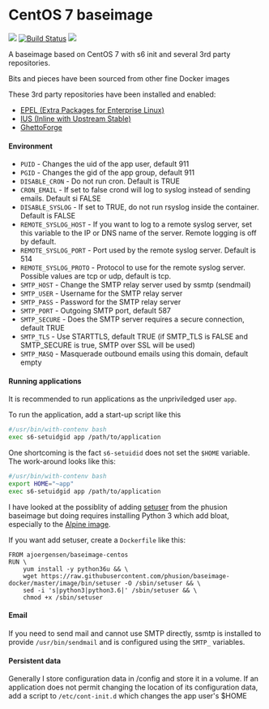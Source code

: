 CentOS 7 baseimage
==================

[![](https://images.microbadger.com/badges/image/ajoergensen/baseimage-centos.svg)](https://microbadger.com/images/ajoergensen/baseimage-centos "Get your own image badge on microbadger.com") [![Build Status](https://travis-ci.org/ajoergensen/baseimage-centos.svg?branch=master)](https://travis-ci.org/ajoergensen/baseimage-centos) [![](https://images.microbadger.com/badges/commit/ajoergensen/baseimage-centos.svg)](https://microbadger.com/images/ajoergensen/baseimage-centos "Get your own commit badge on microbadger.com")

A baseimage based on CentOS 7 with s6 init and several 3rd party repositories.

Bits and pieces have been sourced from other fine Docker images

These 3rd party repositories have been installed and enabled:

- [EPEL (Extra Packages for Enterprise Linux)](https://fedoraproject.org/wiki/EPEL)
- [IUS (Inline with Upstream Stable)](https://ius.io/)
- [GhettoForge](http://ghettoforge.org/index.php/Main_Page)

#### Environment

- `PUID` - Changes the uid of the app user, default 911
- `PGID` - Changes the gid of the app group, default 911
- `DISABLE_CRON` - Do not run cron. Default is TRUE
- `CRON_EMAIL` - If set to false crond will log to syslog instead of sending emails. Default si FALSE
- `DISABLE_SYSLOG` - If set to TRUE, do not run rsyslog inside the container. Default is FALSE
- `REMOTE_SYSLOG_HOST` - If you want to log to a remote syslog server, set this variable to the IP or DNS name of the server. Remote logging is off by default.
- `REMOTE_SYSLOG_PORT` - Port used by the remote syslog server. Default is 514
- `REMOTE_SYSLOG_PROTO` - Protocol to use for the remote syslog server. Possible values are tcp or udp, default is tcp.
- `SMTP_HOST` - Change the SMTP relay server used by ssmtp (sendmail) 
- `SMTP_USER` - Username for the SMTP relay server
- `SMTP_PASS` - Password for the SMTP relay server
- `SMTP_PORT` - Outgoing SMTP port, default 587
- `SMTP_SECURE` - Does the SMTP server requires a secure connection, default TRUE
- `SMTP_TLS` - Use STARTTLS, default TRUE (if SMTP_TLS is FALSE and SMTP_SECURE is true, SMTP over SSL will be used)
- `SMTP_MASQ` - Masquerade outbound emails using this domain, default empty

#### Running applications

It is recommended to run applications as the unpriviledged user `app`.

To run the application, add a start-up script like this

```bash
#/usr/bin/with-contenv bash
exec s6-setuidgid app /path/to/application
```

One shortcoming is the fact `s6-setuidid` does not set the `$HOME` variable. The work-around looks like this:

```bash
#/usr/bin/with-contenv bash
export HOME="~app"
exec s6-setuidgid app /path/to/application
```

I have looked at the possiblity of adding [setuser](https://github.com/phusion/baseimage-docker/blob/master/image/bin/setuser) from the phusion baseimage but doing requires installing Python 3 which add bloat, especially to the [Alpine image](https://github.com/ajoergensen/baseimage-alpine).

If you want add setuser, create a `Dockerfile` like this:

```
FROM ajoergensen/baseimage-centos
RUN \
	yum install -y python36u && \
	wget https://raw.githubusercontent.com/phusion/baseimage-docker/master/image/bin/setuser -O /sbin/setuser && \
	sed -i 's|python3|python3.6|' /sbin/setuser && \
	chmod +x /sbin/setuser
```

#### Email

If you need to send mail and cannot use SMTP directly, ssmtp is installed to provide `/usr/bin/sendmail` and is configured using the `SMTP_` variables.

#### Persistent data

Generally I store configuration data in /config and store it in a volume. If an application does not permit changing the location of its configuration data, add a script to `/etc/cont-init.d` which changes the app user's $HOME

